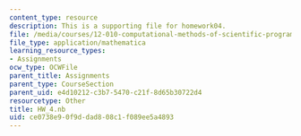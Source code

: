 ```yaml
---
content_type: resource
description: This is a supporting file for homework04.
file: /media/courses/12-010-computational-methods-of-scientific-programming-fall-2011/ce0738e90f9ddad808c1f089ee5a4893_HW_4.nb
file_type: application/mathematica
learning_resource_types:
- Assignments
ocw_type: OCWFile
parent_title: Assignments
parent_type: CourseSection
parent_uid: e4d10212-c3b7-5470-c21f-8d65b30722d4
resourcetype: Other
title: HW_4.nb
uid: ce0738e9-0f9d-dad8-08c1-f089ee5a4893
---
```

